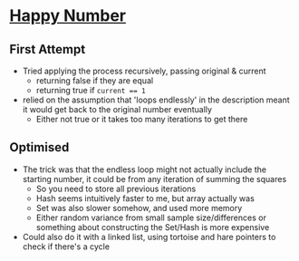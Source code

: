 # [Happy Number](https://leetcode.com/problems/happy-number/)
## First Attempt
- Tried applying the process recursively, passing original & current
	- returning false if they are equal
	- returning true if `current == 1`
- relied on the assumption that 'loops endlessly' in the description meant it would get back to the original number eventually
	- Either not true or it takes too many iterations to get there
## Optimised
- The trick was that the endless loop might not actually include the starting number, it could be from any iteration of summing the squares
	- So you need to store all previous iterations
	- Hash seems intuitively faster to me, but array actually was
	- Set was also slower somehow, and used more memory
	- Either random variance from small sample size/differences or something about constructing the Set/Hash is more expensive
- Could also do it with a linked list, using tortoise and hare pointers to check if there's a cycle